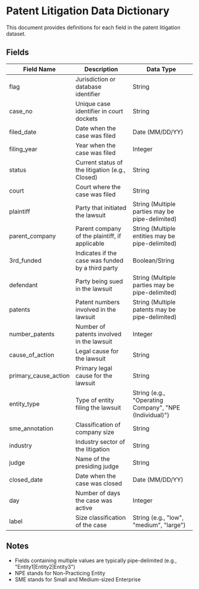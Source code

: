 # Patent Litigation Data Dictionary

This document provides definitions for each field in the patent litigation dataset.

## Fields

| Field Name | Description | Data Type |
|------------|-------------|-----------|
| flag | Jurisdiction or database identifier | String |
| case_no | Unique case identifier in court dockets | String |
| filed_date | Date when the case was filed | Date (MM/DD/YY) |
| filing_year | Year when the case was filed | Integer |
| status | Current status of the litigation (e.g., Closed) | String |
| court | Court where the case was filed | String |
| plaintiff | Party that initiated the lawsuit | String (Multiple parties may be pipe-delimited) |
| parent_company | Parent company of the plaintiff, if applicable | String (Multiple entities may be pipe-delimited) |
| 3rd_funded | Indicates if the case was funded by a third party | Boolean/String |
| defendant | Party being sued in the lawsuit | String (Multiple parties may be pipe-delimited) |
| patents | Patent numbers involved in the lawsuit | String (Multiple patents may be pipe-delimited) |
| number_patents | Number of patents involved in the lawsuit | Integer |
| cause_of_action | Legal cause for the lawsuit | String |
| primary_cause_action | Primary legal cause for the lawsuit | String |
| entity_type | Type of entity filing the lawsuit | String (e.g., "Operating Company", "NPE (Individual)") |
| sme_annotation | Classification of company size | String |
| industry | Industry sector of the litigation | String |
| judge | Name of the presiding judge | String |
| closed_date | Date when the case was closed | Date (MM/DD/YY) |
| day | Number of days the case was active | Integer |
| label | Size classification of the case | String (e.g., "low", "medium", "large") |

## Notes

- Fields containing multiple values are typically pipe-delimited (e.g., "Entity1|Entity2|Entity3")
- NPE stands for Non-Practicing Entity
- SME stands for Small and Medium-sized Enterprise
